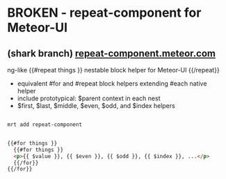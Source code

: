 BROKEN - repeat-component for Meteor-UI 
====
(shark branch) [repeat-component.meteor.com](http://repeat-component.meteor.com)
---
ng-like {{#repeat things }} nestable block helper for Meteor-UI {{/repeat}}
 - equivalent #for and #repeat block helpers extending #each native helper
 - include prototypical: $parent context in each nest
 - $first, $last, $middle, $even, $odd, and $index helpers

```sh

mrt add repeat-component

```

```HTML

{{#for things }}
  {{#for things }}
  <p>{{ $value }}, {{ $even }}, {{ $odd }}, {{ $index }}, ...</p>
  {{/for}}
{{/for}}

```
